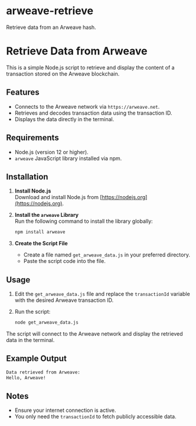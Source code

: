 # arweave-retrieve
Retrieve data from an Arweave hash. 
# Retrieve Data from Arweave

This is a simple Node.js script to retrieve and display the content of a transaction stored on the Arweave blockchain.

## Features
- Connects to the Arweave network via `https://arweave.net`.
- Retrieves and decodes transaction data using the transaction ID.
- Displays the data directly in the terminal.

## Requirements
- Node.js (version 12 or higher).
- `arweave` JavaScript library installed via npm.

## Installation
1. **Install Node.js**  
   Download and install Node.js from [https://nodejs.org](https://nodejs.org).

2. **Install the `arweave` Library**  
   Run the following command to install the library globally:
   ```bash
   npm install arweave
   ```

3. **Create the Script File**  
   - Create a file named `get_arweave_data.js` in your preferred directory.
   - Paste the script code into the file.

## Usage
1. Edit the `get_arweave_data.js` file and replace the `transactionId` variable with the desired Arweave transaction ID.

2. Run the script:
   ```bash
   node get_arweave_data.js
   ```

The script will connect to the Arweave network and display the retrieved data in the terminal.

## Example Output
```bash
Data retrieved from Arweave:
Hello, Arweave!
```

## Notes
- Ensure your internet connection is active.
- You only need the `transactionId` to fetch publicly accessible data.
